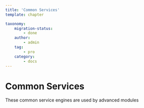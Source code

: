 ```yaml
---
title: 'Common Services'
template: chapter

taxonomy:
    migration-status:
        - done
    author:
        - admin
    tag:
        - pro
    category:
        - docs
---
```

# Common Services

These common service engines are used by advanced modules